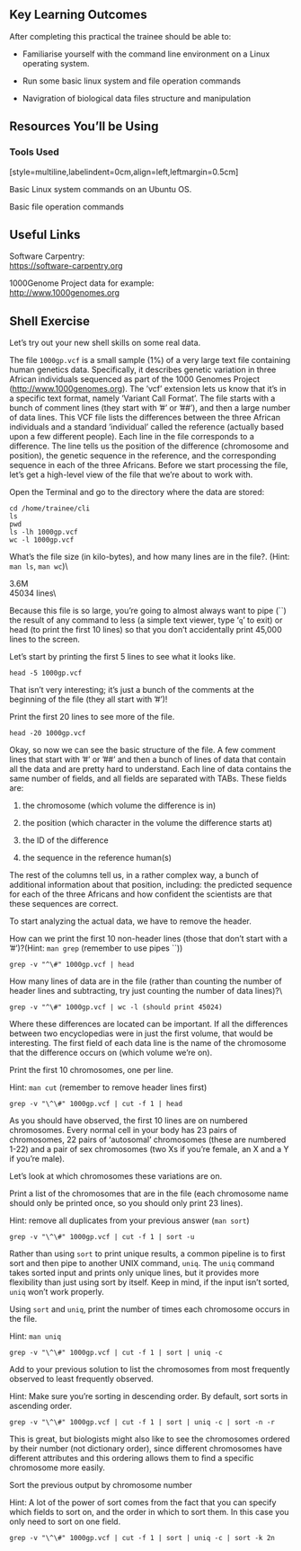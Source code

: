 Key Learning Outcomes
---------------------

After completing this practical the trainee should be able to:

-   Familiarise yourself with the command line environment on a Linux
    operating system.

-   Run some basic linux system and file operation commands

-   Navigration of biological data files structure and manipulation

Resources You’ll be Using
-------------------------

### Tools Used

[style=multiline,labelindent=0cm,align=left,leftmargin=0.5cm]

Basic Linux system commands on an Ubuntu OS.

Basic file operation commands

Useful Links
------------

Software Carpentry:  
https://software-carpentry.org

1000Genome Project data for example:  
http://www.1000genomes.org


Shell Exercise
--------------

Let’s try out your new shell skills on some real data.

The file `1000gp.vcf` is a small sample (1%) of a very large text file
containing human genetics data. Specifically, it describes genetic
variation in three African individuals sequenced as part of the 1000
Genomes Project (http://www.1000genomes.org). The ’vcf’ extension lets
us know that it’s in a specific text format, namely ’Variant Call
Format’. The file starts with a bunch of comment lines (they start with
’\#’ or ’\#\#’), and then a large number of data lines. This VCF file
lists the differences between the three African individuals and a
standard ’individual’ called the reference (actually based upon a few
different people). Each line in the file corresponds to a difference.
The line tells us the position of the difference (chromosome and
position), the genetic sequence in the reference, and the corresponding
sequence in each of the three Africans. Before we start processing the
file, let’s get a high-level view of the file that we’re about to work
with.

Open the Terminal and go to the directory where the data are stored:

    cd /home/trainee/cli
    ls
    pwd
    ls -lh 1000gp.vcf
    wc -l 1000gp.vcf

What’s the file size (in kilo-bytes), and how many lines are in the
file?. (Hint: `man ls`, `man wc`)\

3.6M\
45034 lines\

Because this file is so large, you’re going to almost always want to
pipe (``) the result of any command to less (a simple text viewer, type
‘`q`’ to exit) or head (to print the first 10 lines) so that you don’t
accidentally print 45,000 lines to the screen.

Let’s start by printing the first 5 lines to see what it looks like.

    head -5 1000gp.vcf

That isn’t very interesting; it’s just a bunch of the comments at the
beginning of the file (they all start with ’\#’)!

Print the first 20 lines to see more of the file.

    head -20 1000gp.vcf

Okay, so now we can see the basic structure of the file. A few comment
lines that start with ’\#’ or ’\#\#’ and then a bunch of lines of data
that contain all the data and are pretty hard to understand. Each line
of data contains the same number of fields, and all fields are separated
with TABs. These fields are:

1.  the chromosome (which volume the difference is in)

2.  the position (which character in the volume the difference starts
    at)

3.  the ID of the difference

4.  the sequence in the reference human(s)

The rest of the columns tell us, in a rather complex way, a bunch of
additional information about that position, including: the predicted
sequence for each of the three Africans and how confident the scientists
are that these sequences are correct.

To start analyzing the actual data, we have to remove the header.

How can we print the first 10 non-header lines (those that don’t start
with a ’\#’)?(Hint: `man grep` (remember to use pipes ``))

    grep -v "^\#" 1000gp.vcf | head  

How many lines of data are in the file (rather than counting the number
of header lines and subtracting, try just counting the number of data
lines)?\

    grep -v "^\#" 1000gp.vcf | wc -l (should print 45024)

Where these differences are located can be important. If all the
differences between two encyclopedias were in just the first volume,
that would be interesting. The first field of each data line is the name
of the chromosome that the difference occurs on (which volume we’re on).

Print the first 10 chromosomes, one per line.

Hint: `man cut` (remember to remove header lines first)

    grep -v "\^\#" 1000gp.vcf | cut -f 1 | head

As you should have observed, the first 10 lines are on numbered
chromosomes. Every normal cell in your body has 23 pairs of chromosomes,
22 pairs of ‘autosomal’ chromosomes (these are numbered 1-22) and a pair
of sex chromosomes (two Xs if you’re female, an X and a Y if you’re
male).

Let’s look at which chromosomes these variations are on.

Print a list of the chromosomes that are in the file (each chromosome
name should only be printed once, so you should only print 23 lines).

Hint: remove all duplicates from your previous answer (`man sort`)

    grep -v "\^\#" 1000gp.vcf | cut -f 1 | sort -u

Rather than using `sort` to print unique results, a common pipeline is
to first sort and then pipe to another UNIX command, `uniq`. The `uniq`
command takes sorted input and prints only unique lines, but it provides
more flexibility than just using sort by itself. Keep in mind, if the
input isn’t sorted, `uniq` won’t work properly.

Using `sort` and `uniq`, print the number of times each chromosome
occurs in the file.

Hint: `man uniq`

    grep -v "\^\#" 1000gp.vcf | cut -f 1 | sort | uniq -c

Add to your previous solution to list the chromosomes from most
frequently observed to least frequently observed.

Hint: Make sure you’re sorting in descending order. By default, sort
sorts in ascending order.

    grep -v "\^\#" 1000gp.vcf | cut -f 1 | sort | uniq -c | sort -n -r

This is great, but biologists might also like to see the chromosomes
ordered by their number (not dictionary order), since different
chromosomes have different attributes and this ordering allows them to
find a specific chromosome more easily.

Sort the previous output by chromosome number

Hint: A lot of the power of sort comes from the fact that you can
specify which fields to sort on, and the order in which to sort them. In
this case you only need to sort on one field.

    grep -v "\^\#" 1000gp.vcf | cut -f 1 | sort | uniq -c | sort -k 2n
